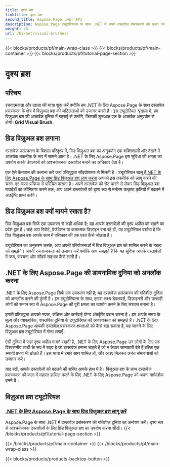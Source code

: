 ```yaml
---
title: दृश्य ब्रश
linktitle: दृश्य ब्रश
second_title: Aspose.Page .NET API
description: Aspose.Page ट्यूटोरियल्स के साथ .NET में अपने दस्तावेज़ प्रसंस्करण को उन्नत करें। विज़ुअल ब्रश के दायरे में उतरें, दृश्यात्मक रूप से आश्चर्यजनक दस्तावेज़ों के लिए तकनीकों में महारत हासिल करें।
weight: 35
url: /hi/net/visual-brushes/
---
```


{{< blocks/products/pf/main-wrap-class >}}
{{< blocks/products/pf/main-container >}}
{{< blocks/products/pf/tutorial-page-section >}}

# दृश्य ब्रश


## परिचय

 रचनात्मकता और दक्षता की यात्रा शुरू करें क्योंकि हम .NET के लिए Aspose.Page के साथ दस्तावेज़ प्रसंस्करण के क्षेत्र में विज़ुअल ब्रश की जटिलताओं को उजागर करते हैं। इस ट्यूटोरियल श्रृंखला में, हम विज़ुअल ब्रश की आकर्षक दुनिया में गहराई से उतरेंगे, जिसकी शुरुआत एक के आकर्षक अनुप्रयोग से होगी।**Grid Visual Brush**.

## ग्रिड विज़ुअल ब्रश लगाना

दस्तावेज़ प्रसंस्करण के विशाल परिदृश्य में, ग्रिड विज़ुअल ब्रश का अनुप्रयोग एक शक्तिशाली और देखने में आकर्षक तकनीक के रूप में सामने आता है। .NET के लिए Aspose.Page इस सुविधा की क्षमता का उपयोग करके डेवलपर्स को आश्चर्यजनक दस्तावेज़ बनाने का अधिकार देता है।

 एक ऐसे कैनवास की कल्पना करें जहां परिशुद्धता सौंदर्यशास्त्र से मिलती है। ट्यूटोरियल चालू है[.NET के लिए Aspose.Page के साथ ग्रिड विज़ुअल ब्रश लागू करना](./apply-grid-visual-brush/) आपको इस तकनीक को लागू करने की चरण-दर-चरण प्रक्रिया से परिचित कराता है। अपने दस्तावेज़ को सेट करने से लेकर ग्रिड विज़ुअल ब्रश मापदंडों को कॉन्फ़िगर करने तक, आप अपने दस्तावेज़ों को दृश्य रूप से मनोरम उत्कृष्ट कृतियों में बदलने में अंतर्दृष्टि प्राप्त करेंगे।

## ग्रिड विज़ुअल ब्रश क्यों मायने रखता है?

ग्रिड विज़ुअल ब्रश सिर्फ एक उपकरण से कहीं अधिक है; यह आपके दस्तावेज़ों की दृश्य अपील को बढ़ाने का प्रवेश द्वार है। चाहे आप रिपोर्ट, प्रेजेंटेशन या कलात्मक डिज़ाइन बना रहे हों, यह ट्यूटोरियल दर्शाता है कि ग्रिड विज़ुअल ब्रश आपके काम में परिष्कार की एक परत कैसे जोड़ता है।

ट्यूटोरियल का अनुसरण करके, आप अपनी परियोजनाओं में ग्रिड विज़ुअल ब्रश को शामिल करने के महत्व को समझेंगे। अपनी रचनात्मकता को उजागर करें क्योंकि आप समझते हैं कि यह सुविधा आपके दस्तावेज़ों में क्रम, संरचना और सौंदर्य सद्भाव कैसे लाती है।

## .NET के लिए Aspose.Page की डायनामिक दुनिया को अनलॉक करना

.NET के लिए Aspose.Page सिर्फ एक उपकरण नहीं है; यह दस्तावेज़ प्रसंस्करण की गतिशील दुनिया को अनलॉक करने की कुंजी है। इन ट्यूटोरियल्स के साथ, हमारा लक्ष्य डेवलपर्स, डिज़ाइनरों और उत्साही लोगों को समान रूप से Aspose.Page की पूरी क्षमता का उपयोग करने के लिए सशक्त बनाना है।

हमारी प्रतिबद्धता आपको स्पष्ट, संक्षिप्त और कार्रवाई योग्य अंतर्दृष्टि प्रदान करना है। हम आपके समय के मूल्य और व्यावहारिक, वास्तविक दुनिया के ट्यूटोरियल की आवश्यकता को समझते हैं। .NET के लिए Aspose.Page आपकी दस्तावेज़ प्रसंस्करण क्षमताओं को कैसे बढ़ा सकता है, यह जानने के लिए विज़ुअल ब्रश ट्यूटोरियल में गोता लगाएँ।

ऐसी दुनिया में जहां दृश्य अपील मायने रखती है, .NET के लिए Aspose.Page उन लोगों के लिए एक विश्वसनीय साथी के रूप में खड़ा है जो दस्तावेज़ बनाना चाहते हैं जो न केवल जानकारी देते हैं बल्कि एक स्थायी प्रभाव भी छोड़ते हैं। इस यात्रा में हमारे साथ शामिल हों, और आइए मिलकर अनंत संभावनाओं को उजागर करें।

याद रखें, आपके दस्तावेज़ों को बदलने की शक्ति आपके हाथ में है। विज़ुअल ब्रश के साथ दस्तावेज़ प्रसंस्करण की कला में महारत हासिल करने के लिए .NET के लिए Aspose.Page को अपना मार्गदर्शक बनने दें।
## विज़ुअल ब्रश ट्यूटोरियल
### [.NET के लिए Aspose.Page के साथ ग्रिड विज़ुअल ब्रश लागू करें](./apply-grid-visual-brush/)
Aspose.Page के साथ .NET में दस्तावेज़ प्रसंस्करण की गतिशील दुनिया का अन्वेषण करें। दृश्य रूप से आश्चर्यजनक दस्तावेज़ों के लिए ग्रिड विज़ुअल ब्रश का उपयोग करना सीखें।
{{< /blocks/products/pf/tutorial-page-section >}}

{{< /blocks/products/pf/main-container >}}
{{< /blocks/products/pf/main-wrap-class >}}

{{< blocks/products/products-backtop-button >}}
